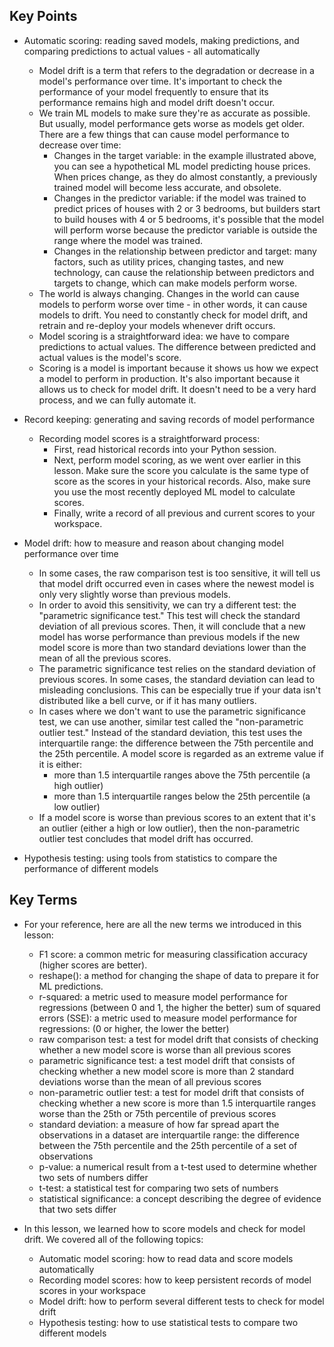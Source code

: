 ## Key Points

- Automatic scoring: reading saved models, making predictions, and comparing predictions to actual values - all automatically
    + Model drift is a term that refers to the degradation or decrease in a model's performance over time. It's important to check the performance of your model frequently to ensure that its performance remains high and model drift doesn't occur.
    + We train ML models to make sure they're as accurate as possible. But usually, model performance gets worse as models get older. There are a few things that can cause model performance to decrease over time:
        + Changes in the target variable: in the example illustrated above, you can see a hypothetical ML model predicting house prices. When prices change, as they do almost constantly, a previously trained model will become less accurate, and obsolete.
        + Changes in the predictor variable: if the model was trained to predict prices of houses with 2 or 3 bedrooms, but builders start to build houses with 4 or 5 bedrooms, it's possible that the model will perform worse because the predictor variable is outside the range where the model was trained.
        + Changes in the relationship between predictor and target: many factors, such as utility prices, changing tastes, and new technology, can cause the relationship between predictors and targets to change, which can make models perform worse.
    + The world is always changing. Changes in the world can cause models to perform worse over time - in other words, it can cause models to drift. You need to constantly check for model drift, and retrain and re-deploy your models whenever drift occurs.
    + Model scoring is a straightforward idea: we have to compare predictions to actual values. The difference between predicted and actual values is the model's score.
    + Scoring is a model is important because it shows us how we expect a model to perform in production. It's also important because it allows us to check for model drift. It doesn't need to be a very hard process, and we can fully automate it.

- Record keeping: generating and saving records of model performance
    + Recording model scores is a straightforward process:
        + First, read historical records into your Python session.
        + Next, perform model scoring, as we went over earlier in this lesson. Make sure the score you calculate is the same type of score as the scores in your historical records. Also, make sure you use the most recently deployed ML model to calculate scores.
        + Finally, write a record of all previous and current scores to your workspace.

- Model drift: how to measure and reason about changing model performance over time
    + In some cases, the raw comparison test is too sensitive, it will tell us that model drift occurred even in cases where the newest model is only very slightly worse than previous models.
    + In order to avoid this sensitivity, we can try a different test: the "parametric significance test." This test will check the standard deviation of all previous scores. Then, it will conclude that a new model has worse performance than previous models if the new model score is more than two standard deviations lower than the mean of all the previous scores.
    + The parametric significance test relies on the standard deviation of previous scores. In some cases, the standard deviation can lead to misleading conclusions. This can be especially true if your data isn't distributed like a bell curve, or if it has many outliers.
    + In cases where we don't want to use the parametric significance test, we can use another, similar test called the "non-parametric outlier test." Instead of the standard deviation, this test uses the interquartile range: the difference between the 75th percentile and the 25th percentile. A model score is regarded as an extreme value if it is either:
        + more than 1.5 interquartile ranges above the 75th percentile (a high outlier)
        + more than 1.5 interquartile ranges below the 25th percentile (a low outlier)
    + If a model score is worse than previous scores to an extent that it's an outlier (either a high or low outlier), then the non-parametric outlier test concludes that model drift has occurred.

- Hypothesis testing: using tools from statistics to compare the performance of different models

## Key Terms

- For your reference, here are all the new terms we introduced in this lesson:
    + F1 score: a common metric for measuring classification accuracy (higher scores are better).
    + reshape(): a method for changing the shape of data to prepare it for ML predictions.
    + r-squared: a metric used to measure model performance for regressions (between 0 and 1, the higher the better)
    sum of squared errors (SSE): a metric used to measure model performance for regressions: (0 or higher, the lower the better)
    + raw comparison test: a test for model drift that consists of checking whether a new model score is worse than all previous scores
    + parametric significance test: a test model drift that consists of checking whether a new model score is more than 2 standard deviations worse than the mean of all previous scores
    + non-parametric outlier test: a test for model drift that consists of checking whether a new score is more than 1.5 interquartile ranges worse than the 25th or 75th percentile of previous scores
    + standard deviation: a measure of how far spread apart the observations in a dataset are
    interquartile range: the difference between the 75th percentile and the 25th percentile of a set of observations
    + p-value: a numerical result from a t-test used to determine whether two sets of numbers differ
    + t-test: a statistical test for comparing two sets of numbers
    + statistical significance: a concept describing the degree of evidence that two sets differ

- In this lesson, we learned how to score models and check for model drift. We covered all of the following topics:
    + Automatic model scoring: how to read data and score models automatically
    + Recording model scores: how to keep persistent records of model scores in your workspace
    + Model drift: how to perform several different tests to check for model drift
    + Hypothesis testing: how to use statistical tests to compare two different models